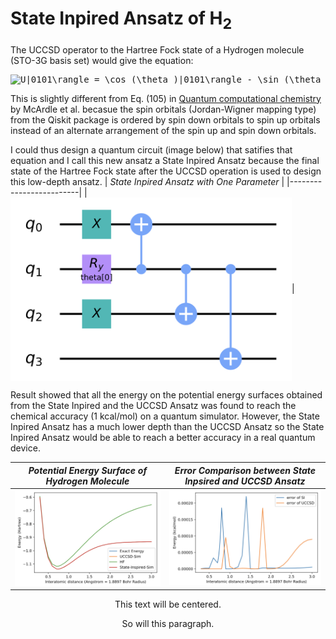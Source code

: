 # State Inpired Ansatz of H<sub>2</sub>

The UCCSD operator to the Hartree Fock state of a Hydrogen molecule (STO-3G basis set) would give the equation:

<pre align="center" <a href="https://www.codecogs.com/eqnedit.php?latex=U|0101\rangle&space;=&space;\cos&space;(\theta&space;)|0101\rangle&space;-&space;\sin&space;(\theta&space;)|1010\rangle" target="_blank"><img src="https://latex.codecogs.com/gif.latex?U|0101\rangle&space;=&space;\cos&space;(\theta&space;)|0101\rangle&space;-&space;\sin&space;(\theta&space;)|1010\rangle" title="U|0101\rangle = \cos (\theta )|0101\rangle - \sin (\theta )|1010\rangle" /></a> </pre>
This is slightly different from Eq. (105) in [Quantum computational chemistry](https://arxiv.org/abs/1808.10402) by McArdle et al. becasue the spin orbitals (Jordan-Wigner mapping type) from the Qiskit package is ordered by spin down orbitals to spin up orbitals instead of an alternate arrangement of the spin up and spin down orbitals.

I could thus design a quantum circuit (image below) that satifies that equation and I call this new ansatz a State Inpired Ansatz because the final state of the Hartree Fock state after the UCCSD operation is used to design this low-depth ansatz.
| *State Inpired Ansatz with One Parameter* |
|-------------------------|
| <img align="center" src="https://github.com/randyshee/Quantum-Chemistry/blob/main/State%20Inspired%20H2/Image/State%20Inspired%20Ansatz.png" width="450">|

Result showed that all the energy on the potential energy surfaces obtained from the State Inpired and the UCCSD Ansatz was found to reach the chemical accuracy (1 kcal/mol) on a quantum simulator. However, the State Inpired Ansatz has a much lower depth than the UCCSD Ansatz so the State Inpired Ansatz would be able to reach a better accuracy in a real quantum device.

| *Potential Energy Surface of Hydrogen Molecule* | *Error Comparison between State Inpsired and UCCSD Ansatz* |
|------------|-------------|
| <img src="https://github.com/randyshee/Quantum-Chemistry/blob/main/State%20Inspired%20H2/Image/Potential%20Energy%20Surface.png" width="500"> | <img src="https://github.com/randyshee/Quantum-Chemistry/blob/main/State%20Inspired%20H2/Image/Error%20Comparison.png" width="500"> |

<center>This text will be centered.
<p>So will this paragraph.</p></center>
